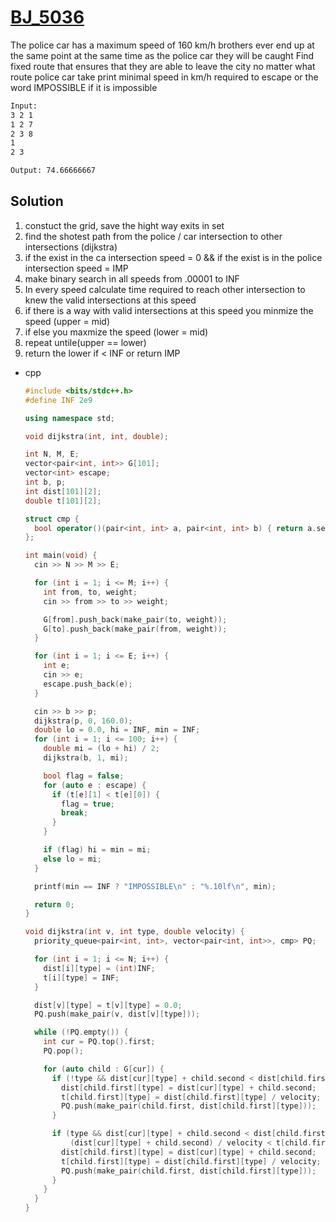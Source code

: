 # [BJ_5036](https://acmicpc.net/problem/5036)

The police car has a maximum speed of 160 km/h
brothers ever end up at the same point at the same time as the police car they will be caught
Find fixed route that ensures that they are able to leave the city no matter what route police car take
print minimal speed in km/h required to escape or the word IMPOSSIBLE if it is impossible

```txt
Input:
3 2 1
1 2 7
2 3 8
1
2 3

Output: 74.66666667
```

## Solution

1. constuct the grid, save the hight way exits in set
1. find the shotest path from the police / car intersection to other intersections (dijkstra)
1. if the exist in the ca intersection speed = 0 && if the exist is in the police intersection speed = IMP
1. make binary search in all speeds from .00001 to INF
1. In every speed calculate time required to reach other intersection to knew the valid intersections at this speed
1. if there is a way with valid intersections at this speed you minmize the speed (upper = mid)
1. if else you maxmize the speed (lower = mid)
1. repeat untile(upper == lower)
1. return the lower if < INF or return IMP

* cpp

  ```cpp
  #include <bits/stdc++.h>
  #define INF 2e9

  using namespace std;

  void dijkstra(int, int, double);

  int N, M, E;
  vector<pair<int, int>> G[101];
  vector<int> escape;
  int b, p;
  int dist[101][2];
  double t[101][2];

  struct cmp {
    bool operator()(pair<int, int> a, pair<int, int> b) { return a.second > b.second; }
  };

  int main(void) {
    cin >> N >> M >> E;

    for (int i = 1; i <= M; i++) {
      int from, to, weight;
      cin >> from >> to >> weight;

      G[from].push_back(make_pair(to, weight));
      G[to].push_back(make_pair(from, weight));
    }

    for (int i = 1; i <= E; i++) {
      int e;
      cin >> e;
      escape.push_back(e);
    }

    cin >> b >> p;
    dijkstra(p, 0, 160.0);
    double lo = 0.0, hi = INF, min = INF;
    for (int i = 1; i <= 100; i++) {
      double mi = (lo + hi) / 2;
      dijkstra(b, 1, mi);

      bool flag = false;
      for (auto e : escape) {
        if (t[e][1] < t[e][0]) {
          flag = true;
          break;
        }
      }

      if (flag) hi = min = mi;
      else lo = mi;
    }

    printf(min == INF ? "IMPOSSIBLE\n" : "%.10lf\n", min);

    return 0;
  }

  void dijkstra(int v, int type, double velocity) {
    priority_queue<pair<int, int>, vector<pair<int, int>>, cmp> PQ;

    for (int i = 1; i <= N; i++) {
      dist[i][type] = (int)INF;
      t[i][type] = INF;
    }

    dist[v][type] = t[v][type] = 0.0;
    PQ.push(make_pair(v, dist[v][type]));

    while (!PQ.empty()) {
      int cur = PQ.top().first;
      PQ.pop();

      for (auto child : G[cur]) {
        if (!type && dist[cur][type] + child.second < dist[child.first][type]) {
          dist[child.first][type] = dist[cur][type] + child.second;
          t[child.first][type] = dist[child.first][type] / velocity;
          PQ.push(make_pair(child.first, dist[child.first][type]));
        }

        if (type && dist[cur][type] + child.second < dist[child.first][type] &&
            (dist[cur][type] + child.second) / velocity < t[child.first][0]) {
          dist[child.first][type] = dist[cur][type] + child.second;
          t[child.first][type] = dist[child.first][type] / velocity;
          PQ.push(make_pair(child.first, dist[child.first][type]));
        }
      }
    }
  }
  ```
